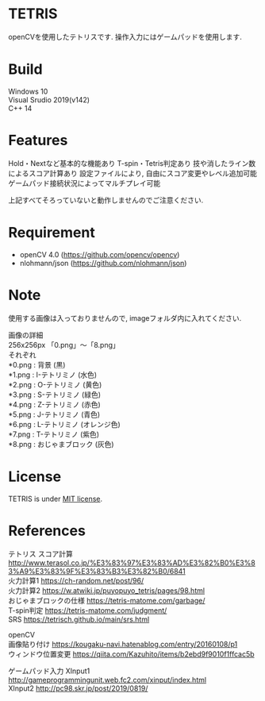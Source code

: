 # TETRIS

openCVを使用したテトリスです.
操作入力にはゲームパッドを使用します.

# Build
Windows 10  
Visual Srudio 2019(v142)  
C++ 14  

# Features

Hold・Nextなど基本的な機能あり
T-spin・Tetris判定あり
技や消したライン数によるスコア計算あり
設定ファイルにより, 自由にスコア変更やレベル追加可能
ゲームパッド接続状況によってマルチプレイ可能

上記すべてそろっていないと動作しませんのでご注意ください.

# Requirement
 
* openCV 4.0 (https://github.com/opencv/opencv)
* nlohmann/json (https://github.com/nlohmann/json)

# Note

使用する画像は入っておりませんので, imageフォルダ内に入れてください.

画像の詳細  
256x256px
「0.png」～「8.png」  
それぞれ  
*0.png : 背景 (黒)  
*1.png : I-テトリミノ (水色)  
*2.png : O-テトリミノ (黄色)  
*3.png : S-テトリミノ (緑色)  
*4.png : Z-テトリミノ (赤色)  
*5.png : J-テトリミノ (青色)  
*6.png : L-テトリミノ (オレンジ色)  
*7.png : T-テトリミノ (紫色)  
*8.png : おじゃまブロック (灰色)  

# License
 
TETRIS is under [MIT license](https://en.wikipedia.org/wiki/MIT_License).

# References

テトリス 
スコア計算 http://www.terasol.co.jp/%E3%83%97%E3%83%AD%E3%82%B0%E3%83%A9%E3%83%9F%E3%83%B3%E3%82%B0/6841  
火力計算1 https://ch-random.net/post/96/  
火力計算2 https://w.atwiki.jp/puyopuyo_tetris/pages/98.html  
おじゃまブロックの仕様 https://tetris-matome.com/garbage/  
T-spin判定 https://tetris-matome.com/judgment/  
SRS https://tetrisch.github.io/main/srs.html  

openCV   
画像貼り付け https://kougaku-navi.hatenablog.com/entry/20160108/p1  
ウィンドウ位置変更 https://qiita.com/Kazuhito/items/b2ebd9f9010f1ffcac5b  

ゲームパッド入力
XInput1 http://gameprogrammingunit.web.fc2.com/xinput/index.html  
XInput2 http://pc98.skr.jp/post/2019/0819/  

